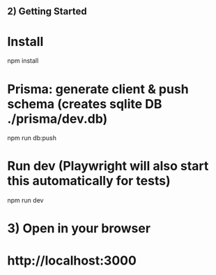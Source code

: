 

## 2) Getting Started
# Install
npm install

# Prisma: generate client & push schema (creates sqlite DB ./prisma/dev.db)
npm run db:push

# Run dev (Playwright will also start this automatically for tests)
npm run dev
# 3) Open in your browser
# http://localhost:3000
